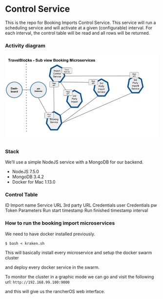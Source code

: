 # Control Service

This is the repo for Booking Imports Control Service. This service will run a scheduling service and will activate at a given 
(configurable) interval. For each interval, the control table will be read and all rows will be returned.

### Activity diagram

![](./Bookings-arch.png)

### Stack
We’ll use a simple NodeJS service with a MongoDB for our backend.
- NodeJS 7.5.0
- MongoDB 3.4.2
- Docker for Mac 1.13.0

### Control Table

ID
Import name
Service URL
3rd party URL
Credentials user
Credentials pw
Token
Parameters
Run start timestamp
Run finished timestamp
interval

### How to run the booking import microservices

We need to have docker installed previously.

```
$ bash < kraken.sh
```

This will basically install every microservice and setup the docker swarm cluster

and deploy every docker service in the swarm.

To monitor the cluster in a graphic mode we can go and visit the following url: `http://192.168.99.100:9000`

and this will give us the rancherOS web interface.
